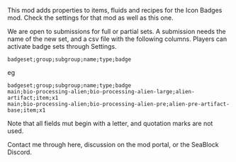 This mod adds properties to items, fluids and recipes for the Icon Badges mod. Check the settings for that mod as well as this one.

We are open to submissions for full or partial sets. A submission needs the name of the new set, and a csv file with the following columns. Players can activate badge sets through Settings.
```
badgeset;group;subgroup;name;type;badge
```
eg
```
badgeset;group;subgroup;name;type;badge
main;bio-processing-alien;bio-processing-alien-large;alien-artifact;item;x1
main;bio-processing-alien;bio-processing-alien-pre;alien-pre-artifact-base;item;x1
```
Note that all fields mut begin with a letter, and quotation marks are not used.

Contact me through here, discussion on the mod portal, or the SeaBlock Discord.

